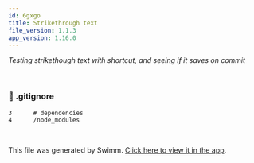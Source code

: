 ```yaml
---
id: 6gxgo
title: Strikethrough text
file_version: 1.1.3
app_version: 1.16.0
---
```


_Testing strikethough text with shortcut, and seeing if it saves on commit_

<br/>


<!-- NOTE-swimm-snippet: the lines below link your snippet to Swimm -->
### 📄 .gitignore
```gitignore
3      # dependencies
4      /node_modules
```

<br/>

This file was generated by Swimm. [Click here to view it in the app](https://swimm-web-app.web.app/repos/Z2l0aHViJTNBJTNBY292aWRwYXNzJTNBJTNBc2h1anV1dQ==/docs/6gxgo).
